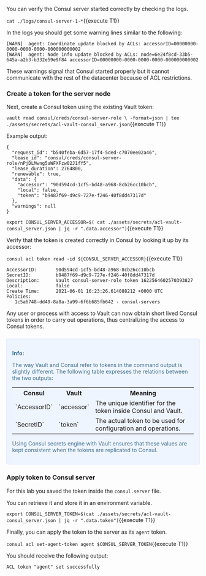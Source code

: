 You can verify the Consul server started correctly by checking the logs.

`cat ./logs/consul-server-1-*`{{execute T1}}

In the logs you should get some warning lines similar to the following:

```
[WARN]  agent: Coordinate update blocked by ACLs: accessorID=00000000-0000-0000-0000-000000000002
[WARN]  agent: Node info update blocked by ACLs: node=6e24f8cd-33b5-645a-a2b3-b332e59e9f84 accessorID=00000000-0000-0000-0000-000000000002
```

These warnings signal that Consul started properly but it cannot communicate with the rest of the datacenter because of ACL restrictions.

### Create a token for the server node

Next, create a Consul token using the existing Vault token:

`vault read consul/creds/consul-server-role \
  -format=json | tee ./assets/secrets/acl-vault-consul_server.json`{{execute T1}}

Example output:

```
{
  "request_id": "b540feba-6d57-17f4-5ded-c7070ee02a46",
  "lease_id": "consul/creds/consul-server-role/nPjDLMwng5aWFXFzw02J1fY5",
  "lease_duration": 2764800,
  "renewable": true,
  "data": {
    "accessor": "90d594cd-1cf5-bd48-a968-8cb26cc10bcb",
    "local": false,
    "token": "b9487f69-d9c9-727e-f246-40f8dd47317d"
  },
  "warnings": null
}
```

`export CONSUL_SERVER_ACCESSOR=$( cat ./assets/secrets/acl-vault-consul_server.json | jq -r ".data.accessor")`{{execute T1}}

Verify that the token is created correctly in Consul by
looking it up by its accessor:

`consul acl token read -id ${CONSUL_SERVER_ACCESSOR}`{{execute T1}}

```
AccessorID:       90d594cd-1cf5-bd48-a968-8cb26cc10bcb
SecretID:         b9487f69-d9c9-727e-f246-40f8dd47317d
Description:      Vault consul-server-role token 1622564602570393827
Local:            false
Create Time:      2021-06-01 16:23:26.614088212 +0000 UTC
Policies:
   1c5a6748-dd49-8a8a-3a99-6f6b685fb642 - consul-servers
```

Any user or process with access to Vault can now obtain
short lived Consul tokens in order to carry out operations,
thus centralizing the access to Consul tokens.

<div style="background-color:#eff5ff; color:#416f8c; border:1px solid #d0e0ff; padding:1em; border-radius:3px; margin:24px 0;">
  <p><strong>Info: </strong>

<!-- Suggestion
I think it would be good to note in this step the relation between accessorId/secretID/token for Consul and Vault. Do they map to each other? Also we should note that the secretID for Consul is how you refer to the token on the cli/api and in files.
-->
The way Vault and Consul refer to tokens in the command output is slightly different. The following table expresses the relations between the two outputs:
<br/>

<table style="width:auto">
  <tr>
    <th>Consul</th>
    <th>Vault</th> 
    <th>Meaning</th>
  </tr>
  <tr>
    <td>`AccessorID`</td>
    <td>`accessor`</td>
    <td>The unique identifier for the token inside Consul and Vault.</td>
  </tr>
  <tr>
    <td>`SecretID`</td>
    <td>`token`</td>
    <td>The actual token to be used for configuration and operations.</td>
  </tr>
</table>

Using Consul secrets engine with Vault ensures that these values are kept consistent when the tokens are replicated to Consul.
</p></div>

### Apply token to Consul server

For this lab you saved the token inside the `consul.server` file.

You can retrieve it and store it in an environment variable.

`export CONSUL_SERVER_TOKEN=$(cat ./assets/secrets/acl-vault-consul_server.json | jq -r ".data.token")`{{execute T1}}

Finally, you can apply the token to the server as its `agent` token.

`consul acl set-agent-token agent $CONSUL_SERVER_TOKEN`{{execute T1}}

You should receive the following output:

```plaintext
ACL token "agent" set successfully
```
